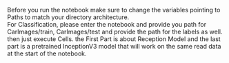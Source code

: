 Before you run the notebook make sure to change the variables pointing to Paths to match your directory architecture. <br> 
For Classification, please enter the notebook and provide you path for CarImages/train, CarImages/test and provide the path for the labels as well. then just execute Cells. the First Part is about Reception Model and the last part is a pretrained InceptionV3 model that will work on the same read data at the start of the notebook.
